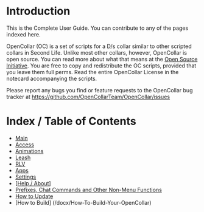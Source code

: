 # Introduction

This is the Complete User Guide.  You can contribute to any of the pages indexed here.

OpenCollar (OC) is a set of scripts for a D/s collar similar to other scripted collars in Second Life.
Unlike most other collars, however, OpenCollar is open source.  You can read more about what that means at the [Open Source Initiative](https://opensource.org/osd-annotated).
You are free to copy and redistribute the OC scripts, provided that you leave them full perms.
Read the entire OpenCollar License in the notecard accompanying the scripts.

Please report any bugs you find or feature requests to the OpenCollar bug tracker at
https://github.com/OpenCollarTeam/OpenCollar/issues 

# Index / Table of Contents

* [Main](/docs/Main-Menu)
* [Access](/docs/Access)
* [Animations](/docs/Animations) 
* [Leash](/docs/Leash)
* [RLV](/docs/RLV)  
* [Apps](/docs/Apps)
* [Settings](/docs/Settings)
* [[Help / About](/docs/Help-About)]
* [Prefixes, Chat Commands and Other Non-Menu Functions](/docs/Prefixes,-Chat-Commands-and-Other-Non-Menu-Functions)
* [How to Update](/docs/How-To-Update-Your-OpenCollar)
* [How to Build] (/docx/How-To-Build-Your-OpenCollar)
